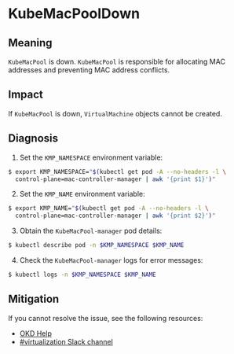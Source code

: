 # KubeMacPoolDown
<!-- Edited by apinnick, Oct. 2022-->

## Meaning

`KubeMacPool` is down. `KubeMacPool` is responsible for allocating MAC addresses and preventing MAC address conflicts.

## Impact

If `KubeMacPool` is down, `VirtualMachine` objects cannot be created. 

## Diagnosis

1. Set the `KMP_NAMESPACE` environment variable:
```bash
$ export KMP_NAMESPACE="$(kubectl get pod -A --no-headers -l \
  control-plane=mac-controller-manager | awk '{print $1}')"
```
2. Set the `KMP_NAME` environment variable:
```bash
$ export KMP_NAME="$(kubectl get pod -A --no-headers -l \
  control-plane=mac-controller-manager | awk '{print $2}')"
```
3. Obtain the `KubeMacPool-manager` pod details:
```bash
$ kubectl describe pod -n $KMP_NAMESPACE $KMP_NAME
```
4. Check the `KubeMacPool-manager` logs for error messages:
```bash
$ kubectl logs -n $KMP_NAMESPACE $KMP_NAME
```

## Mitigation

<!--DS: If you cannot resolve the issue, log in to the link:https://access.redhat.com[Customer Portal] and open a support case, attaching the artifacts gathered during the Diagnosis procedure.-->
<!--USstart-->
If you cannot resolve the issue, see the following resources:

- [OKD Help](https://www.okd.io/help/)
- [#virtualization Slack channel](https://kubernetes.slack.com/channels/virtualization)
<!--USend-->

